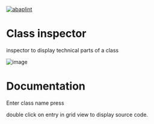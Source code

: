 [![abaplint](https://github.com/tricktresor/class_inspector/actions/workflows/abaplint.yml/badge.svg)](https://github.com/tricktresor/class_inspector/actions/workflows/abaplint.yml)

# Class inspector

inspector to display technical parts of a class

![image](https://user-images.githubusercontent.com/75187288/158644398-5005714b-6da1-4038-8bac-d8a81a894c86.png)

# Documentation

Enter class name
press <enter>
  
double click on entry in grid view to display source code.

